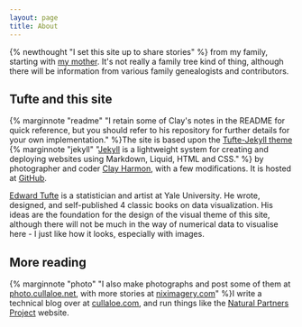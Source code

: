 ```yaml
---
layout: page
title: About
---
```


{% newthought "I set this site up to share stories" %} from my family, starting with [my mother](2020/03/29/Audrey-Bourne.html). It's not really a family tree kind of thing, although there will be information from various family genealogists and contributors.

## Tufte and this site
{% marginnote "readme" "I retain some of Clay's notes in the README for quick reference, but you should refer to his repository for further details for your own implementation." %}The site is based upon the [Tufte-Jekyll theme](https://github.com/clayh53/tufte-jekyll)  {% marginnote "jekyll" "[Jekyll](https://jekyllrb.com/) is a lightweight system for creating and deploying websites using Markdown, Liquid, HTML and CSS." %} by photographer and coder [Clay Harmon](http://www.clayharmon.com/), with a few modifications. It is hosted at [GitHub](https://cullaloe.com/family/).

[Edward Tufte](https://www.edwardtufte.com/tufte/) is a statistician and artist at Yale University. He wrote, designed, and self-published 4 classic books on data visualization. His ideas are the foundation for the design of the visual theme of this site, although there will not be much in the way of numerical data to visualise here - I just like how it looks, especially with images.

## More reading
{% marginnote "photo" "I also make photographs and post some of them at [photo.cullaloe.net](https://photo.cullaloe.net/), with more stories at [niximagery.com](https://niximagery.com)" %}I write a technical blog over at [cullaloe.com](https://cullaloe.com/), and run things like the [Natural Partners Project](https://naturalpartnersproject.org/) website.

